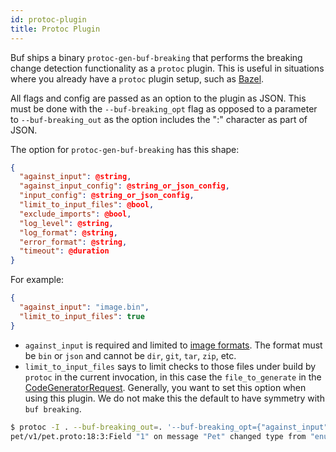 ```yaml
---
id: protoc-plugin
title: Protoc Plugin
---
```


Buf ships a binary `protoc-gen-buf-breaking` that performs the breaking change detection
functionality as a `protoc` plugin. This is useful in situations where you already have a
`protoc` plugin setup, such as [Bazel](/build-systems/bazel.md).

All flags and config are passed as an option to the plugin as JSON. This must be done with
the `--buf-breaking_opt` flag as opposed to a parameter to `--buf-breaking_out` as the option
includes the ":" character as part of JSON.

The option for `protoc-gen-buf-breaking` has this shape:

```json
{
  "against_input": @string,
  "against_input_config": @string_or_json_config,
  "input_config": @string_or_json_config,
  "limit_to_input_files": @bool,
  "exclude_imports": @bool,
  "log_level": @string,
  "log_format": @string,
  "error_format": @string,
  "timeout": @duration
}
```

For example:

```json
{
  "against_input": "image.bin",
  "limit_to_input_files": true
}
```

  - `against_input` is required and limited to [image formats](../reference/images.md). The
    format must be `bin` or `json` and cannot be `dir`, `git`, `tar`, `zip`, etc.
  - `limit_to_input_files` says to limit checks to those files under build by `protoc` in the
     current invocation, in this case the `file_to_generate` in the [CodeGeneratorRequest](https://github.com/protocolbuffers/protobuf/blob/master/src/google/protobuf/compiler/plugin.proto).
     Generally, you want to set this option when using this plugin. We do not make this
     the default to have symmetry with `buf breaking`.

```sh
$ protoc -I . --buf-breaking_out=. '--buf-breaking_opt={"against_input":"image.bin","limit_to_input_files":true}' $(find . -name '*.proto')
pet/v1/pet.proto:18:3:Field "1" on message "Pet" changed type from "enum" to "string".
```
